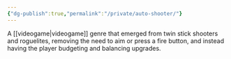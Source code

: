```yaml
---
{"dg-publish":true,"permalink":"/private/auto-shooter/"}
---
```



A [[videogame\|videogame]] genre that emerged from twin stick shooters and roguelites, removing the need to aim or press a fire button, and instead having the player budgeting and balancing upgrades.